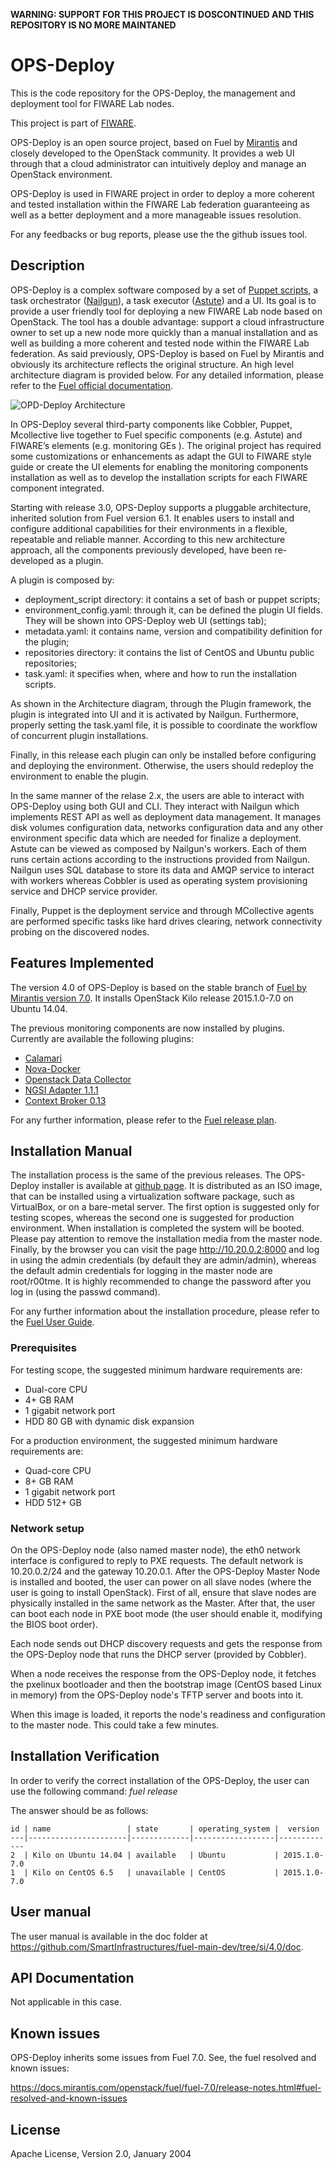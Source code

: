 **WARNING: SUPPORT FOR THIS PROJECT IS DOSCONTINUED AND THIS REPOSITORY IS NO MORE MAINTANED**

# OPS-Deploy

This is the code repository for the OPS-Deploy, the management and
deployment tool for FIWARE Lab nodes.

This project is part of [FIWARE][1].

OPS-Deploy is an open source project, based on Fuel by [Mirantis][2]
and closely developed to the OpenStack community. It provides a web UI
through that a cloud administrator can intuitively deploy and manage
an OpenStack environment.

OPS-Deploy is used in FIWARE project in order to deploy a more
coherent and tested installation within the FIWARE Lab federation
guaranteeing as well as a better deployment and a more manageable
issues resolution.

For any feedbacks or bug reports, please use the the github issues
tool.

## Description

OPS-Deploy is a complex software composed by a set of
[Puppet scripts][3], a task orchestrator ([Nailgun][4]), a task
executor ([Astute][5]) and a UI. Its goal is to provide a user
friendly tool for deploying a new FIWARE Lab node based on
OpenStack. The tool has a double advantage: support a cloud
infrastructure owner to set up a new node more quickly than a manual
installation and as well as building a more coherent and tested node
within the FIWARE Lab federation.  As said previously, OPS-Deploy is
based on Fuel by Mirantis and obviously its architecture reflects the
original structure. An high level architecture diagram is provided
below. For any detailed information, please refer to the
[Fuel official documentation][6].

![OPD-Deploy Architecture](https://github.com/SmartInfrastructures/fuel-main-dev/blob/si/4.0/doc/source/_static/OPS-Deploy_Architecture_3.0.jpg)

In OPS-Deploy several third-party components like Cobbler, Puppet,
Mcollective live together to Fuel specific components (e.g. Astute)
and FIWARE’s elements (e.g. monitoring GEs ).  The original project
has required some customizations or enhancements as adapt the GUI to
FIWARE style guide or create the UI elements for enabling the
monitoring components installation as well as to develop the
installation scripts for each FIWARE component integrated.

Starting with release 3.0, OPS-Deploy supports a pluggable
architecture, inherited solution from Fuel version 6.1. It enables
users to install and configure additional capabilities for their
environments in a flexible, repeatable and reliable manner. According
to this new architecture approach, all the components previously
developed, have been re-developed as a plugin.

A plugin is composed by:

- deployment_script directory: it contains a set of bash or puppet
  scripts;
- environment_config.yaml: through it, can be defined the plugin UI
  fields. They will be shown into OPS-Deploy web UI (settings tab);
- metadata.yaml: it contains name, version and compatibility
  definition for the plugin;
- repositories directory: it contains the list of CentOS and Ubuntu
  public repositories;
- task.yaml: it specifies when, where and how to run the installation
  scripts.

As shown in the Architecture diagram, through the Plugin framework,
the plugin is integrated into UI and it is activated by
Nailgun. Furthermore, properly setting the task.yaml file, it is
possible to coordinate the workflow of concurrent plugin
installations.

Finally, in this release each plugin can only be installed before
configuring and deploying the environment. Otherwise, the users should
redeploy the environment to enable the plugin.

In the same manner of the relase 2.x, the users are able to interact
with OPS-Deploy using both GUI and CLI. They interact with Nailgun
which implements REST API as well as deployment data management. It
manages disk volumes configuration data, networks configuration data
and any other environment specific data which are needed for finalize
a deployment. Astute can be viewed as composed by Nailgun's
workers. Each of them runs certain actions according to the
instructions provided from Nailgun. Nailgun uses SQL database to store
its data and AMQP service to interact with workers whereas Cobbler is
used as operating system provisioning service and DHCP service
provider.

Finally, Puppet is the deployment service and through MCollective
agents are performed specific tasks like hard drives clearing, network
connectivity probing on the discovered nodes.

## Features Implemented

The version 4.0 of OPS-Deploy is based on the stable branch of
[Fuel by Mirantis version 7.0][7]. It installs OpenStack Kilo release
2015.1.0-7.0 on Ubuntu 14.04.

The previous monitoring components are now installed by plugins.
Currently are available the following plugins:

- [Calamari](https://github.com/SmartInfrastructures/fuel-plugin-calamari)
- [Nova-Docker](https://github.com/SmartInfrastructures/fuel-plugin-novadocker)
- [Openstack Data Collector](https://github.com/SmartInfrastructures/fuel-plugin-openstack-data-collector)
- [NGSI Adapter 1.1.1](https://github.com/SmartInfrastructures/fuel-plugin-ngsi-adapter)
- [Context Broker 0.13](https://github.com/SmartInfrastructures/fuel-plugin-context-broker)

For any further information, please refer to the [Fuel release plan][8].

## Installation Manual 

The installation process is the same of the previous releases. The
OPS-Deploy installer is available at
[github page](https://github.com/SmartInfrastructures/fuel-main-dev/releases). It
is distributed as an ISO image, that can be installed using a
virtualization software package, such as VirtualBox, or on a
bare-metal server.  The first option is suggested only for testing
scopes, whereas the second one is suggested for production
environment.  When installation is completed the system will be
booted. Please pay attention to remove the installation media from the
master node. Finally, by the browser you can visit the page
<http://10.20.0.2:8000> and log in using the admin credentials (by
default they are admin/admin), whereas the default admin credentials
for logging in the master node are root/r00tme. It is highly
recommended to change the password after you log in (using the passwd
command).

For any further information about the installation procedure, please
refer to the [Fuel User Guide][9].

### Prerequisites 

For testing scope, the suggested minimum hardware requirements are:

- Dual-core CPU
- 4+ GB RAM
- 1 gigabit network port
- HDD 80 GB with dynamic disk expansion

For a production environment, the suggested minimum hardware requirements are:

- Quad-core CPU
- 8+ GB RAM
- 1 gigabit network port
- HDD 512+ GB

### Network setup

On the OPS-Deploy node (also named master node), the eth0 network
interface is configured to reply to PXE requests. The default network
is 10.20.0.2/24 and the gateway 10.20.0.1.  After the OPS-Deploy
Master Node is installed and booted, the user can power on all slave
nodes (where the user is going to install OpenStack). First of all,
ensure that slave nodes are physically installed in the same network
as the Master. After that, the user can boot each node in PXE boot
mode (the user should enable it, modifying the BIOS boot order).

Each node sends out DHCP discovery requests and gets the response from
the OPS-Deploy node that runs the DHCP server (provided by Cobbler).

When a node receives the response from the OPS-Deploy node, it fetches
the pxelinux bootloader and then the bootstrap image (CentOS based
Linux in memory) from the OPS-Deploy node's TFTP server and boots into
it.

When this image is loaded, it reports the node's readiness and
configuration to the master node. This could take a few minutes.

## Installation Verification 

In order to verify the correct installation of the OPS-Deploy, the
user can use the following command: *fuel release*

The answer should be as follows:

    id | name                 | state       | operating_system |  version
    ---|----------------------|-------------|------------------|-------------
    2  | Kilo on Ubuntu 14.04 | available   | Ubuntu           | 2015.1.0-7.0
    1  | Kilo on CentOS 6.5   | unavailable | CentOS           | 2015.1.0-7.0


## User manual

The user manual is available in the doc folder at
<https://github.com/SmartInfrastructures/fuel-main-dev/tree/si/4.0/doc>.

## API Documentation

Not applicable in this case.

## Known issues

OPS-Deploy inherits some issues from Fuel 7.0. See, the fuel resolved
and known issues:

<https://docs.mirantis.com/openstack/fuel/fuel-7.0/release-notes.html#fuel-resolved-and-known-issues>

## License

Apache License, Version 2.0, January 2004


[1]: <http://www.fiware.org/> "FIWARE"

[2]: <http://fuel.mirantis.com/> "Fuel by Mirantis"

[3]: <https://puppetlabs.com/> "Puppet"

[4]: <https://docs.fuel-infra.org/fuel-dev/develop/env.html#nailgun> "Nailgun"

[5]: <https://docs.fuel-infra.org/fuel-dev/develop/env.html#astute> "Astute"

[6]: <https://docs.fuel-infra.org/fuel-dev/develop/architecture.html> "Fuel Architecture"

[7]: <https://docs.mirantis.com/openstack/fuel/fuel-7.0/> "Fuel by Mirantis 7.0"

[8]: <https://docs.mirantis.com/openstack/fuel/fuel-7.0/release-notes.html#release-notes> "Fuel 7.0 release notes"

[9]: <https://docs.mirantis.com/openstack/fuel/fuel-7.0/release-notes.html#release-notes> "Fuel 7.0 User guide"
